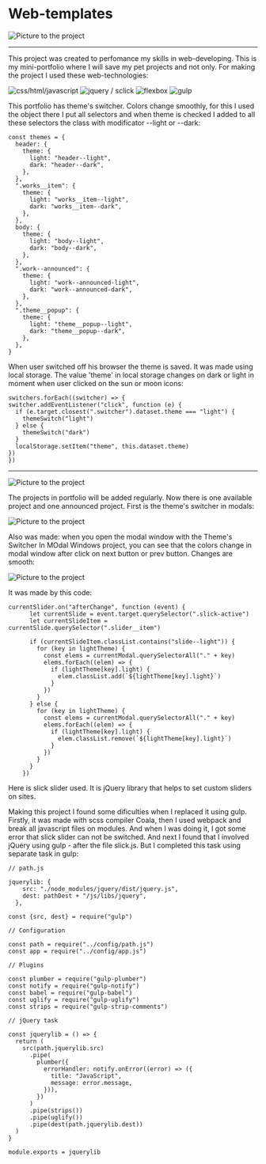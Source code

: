 # Web-templates

![Picture to the project](https://github.com/DennyMaverick/Web-templates/raw/main/img/for-readme/dark.png)

***

<p>This project was created to perfomance my skills in web-developing. This is my mini-portfolio where I will save my pet projects and not only.  
For making the project I used these web-technologies: 
</p>

![css/html/javascript](https://github.com/DennyMaverick/Web-templates/raw/main/img/for-readme/bages/1.svg)
![jquery / sclick](https://github.com/DennyMaverick/Web-templates/raw/main/img/for-readme/bages/4.svg) 
![flexbox](https://github.com/DennyMaverick/Web-templates/raw/main/img/for-readme/bages/2.svg)
![gulp](https://github.com/DennyMaverick/Web-templates/raw/main/img/for-readme/bages/3.svg)

<p>
  This portfolio has theme's switcher. Colors change smoothly, for this I used the object there I put all selectors and when theme is checked I added to all these selectors the class with modificator --light or --dark: 
</p>

  
```
const themes = {
  header: {
    theme: {
      light: "header--light",
      dark: "header--dark",
    },
  },
  ".works__item": {
    theme: {
      light: "works__item--light",
      dark: "works__item--dark",
    },
  },
  body: {
    theme: {
      light: "body--light",
      dark: "body--dark",
    },
  },
  ".work--announced": {
    theme: {
      light: "work--announced-light",
      dark: "work--announced-dark",
    },
  },
  ".theme__popup": {
    theme: {
      light: "theme__popup--light",
      dark: "theme__popup--dark",
    },
  },
}
```
  <p>
  When user switched off his browser the theme is saved. It was made using local storage. The value 'theme' in local storage changes on dark or light in moment when user clicked on the sun or moon icons:
  </p>
  
  ```
  switchers.forEach((switcher) => {
  switcher.addEventListener("click", function (e) {
    if (e.target.closest(".switcher").dataset.theme === "light") {
      themeSwitch("light")
    } else {
      themeSwitch("dark")
    }
    localStorage.setItem("theme", this.dataset.theme)
  })
})
  ```
  
  ***

![Picture to the project](https://github.com/DennyMaverick/Web-templates/raw/main/img/for-readme/light.png)

<p>
  The projects in portfolio will be added regularly. Now there is one available project and one announced project. First is the theme's switcher in modals: 
</p>

![Picture to the project](https://github.com/DennyMaverick/Web-templates/raw/main/img/for-readme/modal-dark.png)

<p>
  Also was made: when you open the modal window with the Theme's Switcher In MOdal Windows project, you can see that the colors change in modal window after click on next button or prev button. Changes are smooth:
</p>

![Picture to the project](https://github.com/DennyMaverick/Web-templates/raw/main/img/for-readme/modal-light.png)

<p>
  It was made by this code: 
</p>

```
currentSlider.on("afterChange", function (event) {
      let currentSlide = event.target.querySelector(".slick-active")
      let currentSlideItem = currentSlide.querySelector(".slider__item")

      if (currentSlideItem.classList.contains("slide--light")) {
        for (key in lightTheme) {
          const elems = currentModal.querySelectorAll("." + key)
          elems.forEach((elem) => {
            if (lightTheme[key].light) {
              elem.classList.add(`${lightTheme[key].light}`)
            }
          })
        }
      } else {
        for (key in lightTheme) {
          const elems = currentModal.querySelectorAll("." + key)
          elems.forEach((elem) => {
            if (lightTheme[key].light) {
              elem.classList.remove(`${lightTheme[key].light}`)
            }
          })
        }
      }
    })
```

<p>
  Here is slick slider used. It is jQuery library that helps to set custom sliders on sites.
</p>

<p>
  Making this project I found some dificulties when I replaced it using gulp. Firstly, it was made with scss compiler Coala, then I used webpack and break all javascript files on modules. And when I was doing it, I got some error that slick slider can not be switched. And next I found that I involved jQuery using gulp - after the file slick.js. But I completed this task using separate task in gulp:
</p>

```
// path.js

jquerylib: {
    src: "./node_modules/jquery/dist/jquery.js",
    dest: pathDest + "/js/libs/jquery",
  },
``` 

```
const {src, dest} = require("gulp")

// Configuration

const path = require("../config/path.js")
const app = require("../config/app.js")

// Plugins

const plumber = require("gulp-plumber")
const notify = require("gulp-notify")
const babel = require("gulp-babel")
const uglify = require("gulp-uglify")
const strips = require("gulp-strip-comments")

// jQuery task

const jquerylib = () => {
  return (
    src(path.jquerylib.src)
      .pipe(
        plumber({
          errorHandler: notify.onError((error) => ({
            title: "JavaScript",
            message: error.message,
          })),
        })
      )
      .pipe(strips())
      .pipe(uglify())
      .pipe(dest(path.jquerylib.dest))
  )
}

module.exports = jquerylib

```
